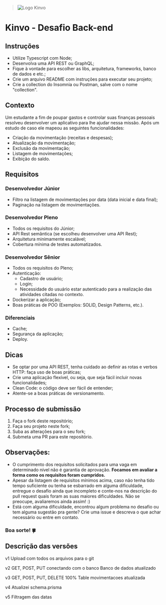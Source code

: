 > ![Logo Kinvo](https://github.com/cbfranca/kinvo-front-end-test/blob/master/logo.svg)


# Kinvo - Desafio Back-end

## Instruções

- Utilize Typescript com Node;
- Desenvolva uma API REST ou GraphQL;
- Fique à vontade para escolher as libs, arquitetura, frameworks, banco de dados e etc.;
- Crie um arquivo README com instruções para executar seu projeto;
- Crie a collection do Insomnia ou Postman, salve com o nome "collection".

## Contexto

Um estudante a fim de poupar gastos e controlar suas finanças pessoais resolveu desenvolver um aplicativo para lhe ajudar nessa missão. Após um estudo de caso ele mapeou as seguintes funcionalidades:

- Criação da movimentação (receitas e despesas);
- Atualização da movimentação;
- Exclusão da movimentação;
- Listagem de movimentações;
- Exibição do saldo.

## Requisitos

### Desenvolvedor Júnior

- Filtro na listagem de movimentações por data (data inicial e data final);
- Paginação na listagem de movimentações.

### Desenvolvedor Pleno

- Todos os requisitos do Júnior;
- API Rest semântica (se escolheu desenvolver uma API Rest);
- Arquitetura minimamente escalável;
- Cobertura mínima de testes automatizados.

### Desenvolvedor Sênior

- Todos os requisitos do Pleno;
- Autenticação:
  - Cadastro de usuário;
  - Login;
  - Necessidade do usuário estar autenticado para a realização das atividades citadas no contexto.
- Dockerizar a aplicação;
- Boas práticas de POO (Exemplos: SOLID, Design Patterns, etc.).

### Diferenciais

- Cache;
- Segurança da aplicação;
- Deploy.

## Dicas

- Se optar por uma API REST, tenha cuidado ao definir as rotas e verbos HTTP: faça uso de boas práticas;
- Crie uma aplicação flexível, ou seja, que seja fácil incluir novas funcionalidades;
- Clean Code: o código deve ser fácil de entender;
- Atente-se a boas práticas de versionamento.

## Processo de submissão

1. Faça o fork deste repositório;
2. Faça seu projeto neste fork;
3. Suba as alterações para o seu fork;
4. Submeta uma PR para este repositório.

## Observações:

* O cumprimento dos requisitos solicitados para uma vaga em determinado nível não é garantia de aprovação. <strong>Focamos em avaliar a forma como os requisitos foram cumpridos.</strong>
* Apesar da listagem de requisitos mínimos acima, caso não tenha tido tempo suficiente ou tenha se esbarrado em alguma dificuldade, entregue o desafio ainda que incompleto e conte-nos na descrição do pull request quais foram as suas maiores dificuldades. Não se preocupe, avaliaremos ainda assim! :)
* Está com alguma dificuldade, encontrou algum problema no desafio ou tem alguma sugestão pra gente? Crie uma issue e descreva o que achar necessário ou entre em contato.

### Boa sorte! 🍀


## Descrição das versões
v1 
Upload com todos os arquivos para o git

v2
GET, POST, PUT conectando com o banco
Banco de dados atualizado

v3
GET, POST, PUT, DELETE 100%
Table movimentacoes atualizada

v4
Atualizei schema.prisma

v5
Filtragem das datas